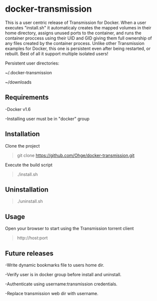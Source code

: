 # docker-transmission
This is a user centric release of Transmission for Docker. When a user executes "install.sh" it automaticaly creates the mapped volumes in their home directory, assigns unused ports to the container, and runs the container proccess using their UID and GID giving them full ownership of any files created by the container process. Unlike other Transmission examples for Docker, this one is persistent even after being restarted, or rebuilt. Best of all it support multiple isolated users!

Persistent user directories:

~/.docker-transmission

~/downloads

## Requirements

-Docker v1.6

-Installing user must be in "docker" group

## Installation
Clone the project
> git clone https://github.com/Ohge/docker-transmission.git

Execute the build script
> ./install.sh

## Uninstallation
> ./uninstall.sh

## Usage
Open your browser to start using the Transmission torrent client
> http://host:port

## Future releases
-Write dynamic bookmarks file to users home dir.

-Verify user is in docker group before install and uninstall.

-Authenticate using username:transmission credentials.

-Replace transmission web dir with username.
